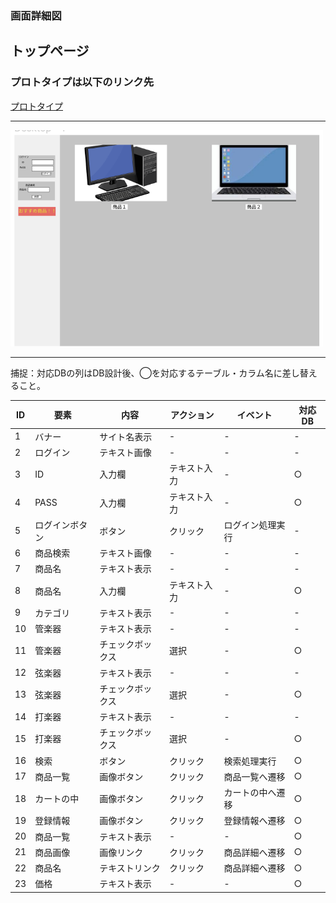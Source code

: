 ### 画面詳細図
## トップページ
### プロトタイプは以下のリンク先
[プロトタイプ](https://www.figma.com/file/c1gfjan5MAbjdh2eJg9KOi/Untitled?node-id=0%3A1)
*****
<img src="../img/toppage1.png" width="500">

*****
捕捉：対応DBの列はDB設計後、◯を対応するテーブル・カラム名に差し替えること。

| ID | 要素 | 内容 | アクション | イベント | 対応DB |
|----|-----|-----|-----------|---------|-------|
|1   |バナー|サイト名表示|-     |-        |-      |
|2   |ログイン|テキスト画像|-    |-        |-     |
|3   |ID   |入力欄|テキスト入力|-          |○     |
|4   |PASS |入力欄|テキスト入力|-         |○     |
|5   |ログインボタン|ボタン|クリック|ログイン処理実行|- |
|6   |商品検索|テキスト画像|-    |-        |-      |
|7   |商品名|テキスト表示|-     |-         |-     |
|8   |商品名|入力欄|テキスト入力 |-         |○     | 
|9   |カテゴリ|テキスト表示|-    |-         |-    |
|10  |管楽器|テキスト表示|-      |-         |-    |
|11  |管楽器|チェックボックス|選択 |-        |○    |
|12  |弦楽器|テキスト表示|-       |-        |-    |
|13  |弦楽器|チェックボックス|選択 |-         |○    |
|14  |打楽器|テキスト表示|-       |-        |-    |
|15  |打楽器|チェックボックス|選択 |-         |○    |
|16  |検索  |ボタン  |クリック   |検索処理実行 |○    |
|17  |商品一覧|画像ボタン|クリック |商品一覧へ遷移|○   |
|18  |カートの中|画像ボタン|クリック|カートの中へ遷移|○ |
|19  |登録情報|画像ボタン|クリック |登録情報へ遷移|○    |
|20  |商品一覧|テキスト表示|-     |-         |○     |
|21  |商品画像|画像リンク|クリック |商品詳細へ遷移|○   |
|22  |商品名|テキストリンク|クリック|商品詳細へ遷移|○   |
|23  |価格  |テキスト表示|-      |-         |○      |
